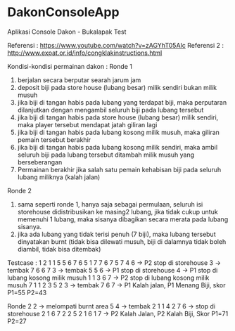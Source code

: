 # DakonConsoleApp
Aplikasi Console Dakon - Bukalapak Test

Referensi : https://www.youtube.com/watch?v=zAGYhT05AIc
Referensi 2 : http://www.expat.or.id/info/congklakinstructions.html

Kondisi-kondisi permainan dakon :
Ronde 1
 1. berjalan secara berputar searah jarum jam
 2. deposit biji pada store house (lubang besar) milik sendiri bukan milik musuh
 3. jika biji di tangan habis pada lubang yang terdapat biji, maka perputaran dilanjutkan dengan mengambil seluruh biji pada lubang tersebut
 4. jika biji di tangan habis pada store house (lubang besar) milik sendiri, maka player tersebut mendapat jatah giliran lagi
 5. jika biji di tangan habis pada lubang kosong milik musuh, maka giliran pemain tersebut berakhir
 6. jika biji di tangan habis pada lubang kosong milik sendiri, maka ambil seluruh biji pada lubang tersebut ditambah milik musuh yang berseberangan
 7. Permainan berakhir jika salah satu pemain kehabisan biji pada seluruh lubang miliknya (kalah jalan)
 
Ronde 2
 1. sama seperti ronde 1, hanya saja sebagai permulaan, seluruh isi storehouse didistribusikan ke masing2 lubang, 
    jika tidak cukup untuk memenuhi 1 lubang, maka sisanya dibagikan secara merata pada lubang sisanya.
 2. jika ada lubang yang tidak terisi penuh (7 biji), maka lubang tersebut dinyatakan burnt (tidak bisa dilewati musuh, biji di dalamnya tidak boleh diambil, tidak bisa ditembak)

Testcase :
1
2
1
1
5
5
6
7
6
5
1
7
7
6
7
5
7 
4
6 -> P2 stop di storehouse
3 -> tembak
7
6
6
7
3 -> tembak
5
5
6 -> P1 stop di storehouse
4 -> P1 stop di lubang kosong milik musuh
1
1
3
6
7 -> P2 stop di lubang kosong milik musuh
7
1
1 
2
3
5
2
3 -> tembak
7
6
7 -> P1 Kalah jalan, P1 Menang Biji, skor P1=55 P2=43

Ronde 2
2 -> melompati burnt area
5
4 -> tembak
2
1
1
4
2
7
6 -> stop di storehouse
2
1
6
7
2
2
5
2
1
6
1
7 -> P2 Kalah Jalan, P2 Kalah Biji, Skor P1=71 P2=27